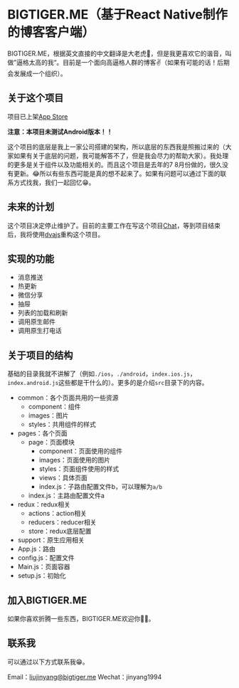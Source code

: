 # BIGTIGER.ME（基于React Native制作的博客客户端）

BIGTIGER.ME，根据英文直接的中文翻译是大老虎🐅，但是我更喜欢它的谐音，叫做”逼格太高的我“。目前是一个面向高逼格人群的博客✌️（如果有可能的话！后期会发展成一个组织）。

<!--more-->

## 关于这个项目

项目已上架[App Store](https://itunes.apple.com/cn/app/bigtiger.me/id1147944464?mt=8)

**注意：本项目未测试Android版本！！**

这个项目的底层是我上一家公司搭建的架构，所以底层的东西我是照搬过来的（大家如果有关于底层的问题，我可能解答不了，但是我会尽力的帮助大家）。我处理的更多是关于组件以及功能相关的。而且这个项目是去年的7 8月份做的，很久没有更新。😂所以有些东西可能是真的想不起来了。如果有问题可以通过下面的联系方式找我，我们一起回忆😁。

## 未来的计划

这个项目决定停止维护了。目前的主要工作在写这个项目[Chat](https://github.com/liujinyang1994/Chat)，等到项目结束后，我将使用[dvajs](https://github.com/dvajs/dva)重构这个项目。

## 实现的功能

* 消息推送
* 热更新
* 微信分享
* 抽屉
* 列表的加载和刷新
* 调用原生邮件
* 调用原生打电话

## 关于项目的结构

基础的目录我就不讲解了（例如`./ios`，`./android`，`index.ios.js`，`index.android.js`这些都是干什么的）。更多的是介绍`src`目录下的内容。

* common：各个页面共用的一些资源
    * component：组件
    * images：图片
    * styles：共用组件的样式
* pages：各个页面
    * page：页面模块
        * component：页面使用的组件
        * images：页面使用的图片
        * styles：页面组件使用的样式
        * views：具体页面
        * index.js：子路由配置文件b，可以理解为`a/b`
    * index.js：主路由配置文件a
* redux：redux相关
    * actions：action相关
    * reducers：reducer相关
    * store：redux底层配置
* support：原生应用相关
* App.js：路由
* config.js：配置文件
* Main.js：页面容器
* setup.js：初始化

## 加入BIGTIGER.ME

如果你喜欢折腾一些东西，BIGTIGER.ME欢迎你🎉🎉。

## 联系我

可以通过以下方式联系我😁。

Email：liujinyang@bigtiger.me
Wechat：jinyang1994





